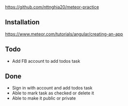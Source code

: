https://github.com/nttnghia20/meteor-practice

## Installation

https://www.meteor.com/tutorials/angular/creating-an-app

## Todo
- Add FB account to add todos task

## Done
- Sign in with account and add todos task
- Able to mark task as checked or delete it
- Able to make it public or private
